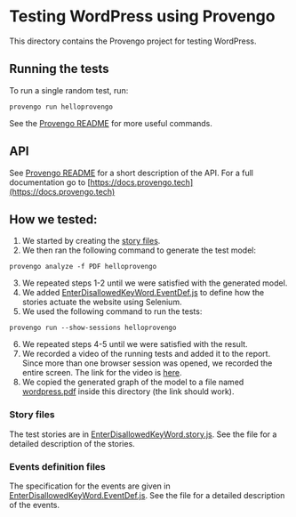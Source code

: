 # Testing WordPress using Provengo
This directory contains the Provengo project for testing WordPress.


## Running the tests
To run a single random test, run:
```shell 
provengo run helloprovengo
```

See the [Provengo README](helloprovengo/README.md) for more useful commands.

## API
See [Provengo README](helloprovengo/README.md) for a short description of the API.
For a full documentation go to [https://docs.provengo.tech](https://docs.provengo.tech)

## How we tested:
1. We started by creating the [story files](WordPress/spec/js/EnterDisallowedKeyWord.story.js).
2. We then ran the following command to generate the test model:
```shell
provengo analyze -f PDF helloprovengo   
```
3. We repeated steps 1-2 until we were satisfied with the generated model.
4. We added [EnterDisallowedKeyWord.EventDef.js](WordPress/spec/js/EnterDisallowedKeyWord.EventDef.js) to define how the stories actuate the website using Selenium.
5. We used the following command to run the tests:
```shell
provengo run --show-sessions helloprovengo
```
6. We repeated steps 4-5 until we were satisfied with the result.
7. We recorded a video of the running tests and added it to the report. Since more than one browser session was opened, we recorded the entire screen. The link for the video is [here](provengo.mp4).
8. We copied the generated graph of the model to a file named [wordpress.pdf](wordpress.pdf) inside this directory (the link should work).

### Story files
The test stories are in [EnterDisallowedKeyWord.story.js](WordPress/spec/js/EnterDisallowedKeyWord.story.js). See the file for a detailed description of the stories.

### Events definition files
The specification for the events are given in  [EnterDisallowedKeyWord.EventDef.js](WordPress/spec/js/EnterDisallowedKeyWord.EventDef.js). See the file for a detailed description of the events.
